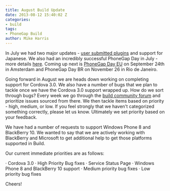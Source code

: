 ```yaml
---
title: August Build Update
date: 2013-08-12 15:40:02 Z
categories:
- build
tags:
- PhoneGap Build
author: Mike Harris
---
```


In July we had two major updates - [user submitted plugins](https://phonegap.com/blog/2013/07/16/user-submitted-plugins-announcement-post/) and support for Japanese. We also had an incredibly successful PhoneGap Day in July - more details [here](https://phonegap.com/blog/2013/08/02/a-look-back-at-pgday-us/). Coming up next is [PhoneGap Day EU](http://pgday.phonegap.com/eu2013/) on September 24th in Amsterdam and PhoneGap Day BR on November 26 in Rio de Janeiro.

Going forward in August we are heads down working on completing support for Cordova 3.0. We also have a number of bugs that we plan to tackle once we have the Cordova 3.0 support wrapped up. How do we sort through bugs? Every week we go through the [build community forum](http://getsatisfaction.com/nitobi/products/nitobi_phonegap_build) and prioritize issues sourced from there. We then tackle items based on priority - high, medium, or low. If you feel strongly that we haven't categorized something correctly, please let us know.  Ultimately we set priority based on your feedback.

We have had a number of requests to support Windows Phone 8 and BlackBerry 10. We wanted to say that we are actively working with BlackBerry and Microsoft to get additional help to get those platforms supported in Build.

Our current immediate priorities are as follows:

·         Cordova 3.0 
·         High Priority Bug fixes
·         Service Status Page
·         Windows Phone 8 and BlackBerry 10 support
·         Medium priority bug fixes
·         Low priority bug fixes


Cheers!